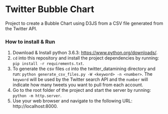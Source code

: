 # Twitter Bubble Chart

Project to create a Bubble Chart using D3JS from a CSV file generated from the Twitter API.

### How to install & Run
1. Download & Install python 3.6.3: https://www.python.org/downloads/.
2. `cd` into this repository and install the project dependencies by running: `pip install -r requirements.txt`.
3. To generate the csv files `cd` into the twitter_datamining directory and run: `python generate_csv_files.py -W <keyword> -n <number>`. The `keyword` will be used by the Twitter search API and the `number` will indicate how many tweets you want to pull from each account.
4. Go to the root folder of the project and start the server by running: `python -m http.server`.
5. Use your web browser and navigate to the following URL: http://localhost:8000.
